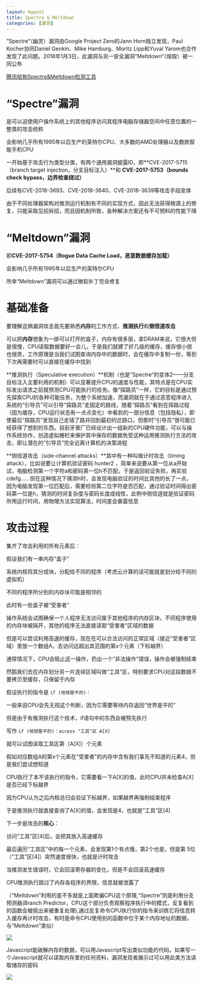 ```yaml
---
layout: mypost
title: Spectre & Meltdown
categories: [漏洞]
---
```

”Spectre“（幽灵）漏洞由Google Project Zero的Jann Horn独立发现，Paul Kocher协同Daniel Genkin、Mike Hamburg、Moritz Lipp和Yuval Yarom也合作发现了此问题。2018年1月3日，此漏洞与另一安全漏洞”Meltdown“（熔毁）被一同公布

[腾讯哈勃Spectre&Meltdown检测工具](https://habo.qq.com/tool/detail/meltdown_spectre_scanner)

# “Spectre”漏洞

是可以迫使用户操作系统上的其他程序访问其程序电脑存储器空间中任意位置的一整类的攻击统称

会影响几乎所有1995年以后生产的英特尔CPU、大多数的AMD处理器以及数款智能手机CPU

一开始基于攻击行为类型分类，有两个通用漏洞披露ID，即**CVE-2017-5715（branch target injection，分支目标注入）**和 **CVE-2017-5753（bounds check bypass，边界检查绕过）**

后续有CVE-2018-3693、CVE-2018-3640、CVE-2018-3639等攻击手段变体

由于不同处理器架构对推测运行机制有不同的实现方式，因此无法获得根源上的修复，只能采取见招拆招，而且因机制所致，各种解决方案还有不可预料的性能下降

# “Meltdown”漏洞

即**CVE-2017-5754（Rogue Data Cache Load，恶意数据缓存加载）**

会影响几乎所有1995年以后生产的英特尔CPU

所幸“Meltdown”漏洞可以通过微软补丁完全修复

# 基础准备
要理解这俩漏洞攻击首先要熟悉**内存**的工作方式、**推测执行**和**侧信道攻击**

可以把**内存**想象为一排可以打开的盒子，内存有很多层，拿DRAM来说，它很大但是很慢，CPU读取数据要好一会儿，于是我们就建了好几级的缓存，缓存很小很也很贵，工作原理是当我们试图查询内存中的数据时，会在缓存中复制一份，等到下次再需要时可以直接在缓存中找到

**推测执行（Speculative execution）**机制（也是”Spectre“的变体2——分支目标注入主要利用的机制）可以显著提升CPU的速度与性能，其特点是在CPU实际发出请求之前就预测CPU可能执行的任务。像“探路员”一样，它的目标是通过预先探索CPU的各种可能任务，为整个系统加速，而漏洞就在于通过恶意程序进入系统的“引导员”可以引导“探路员”走固定的路线，随着“探路员”看到在探路过程（因为缓存，CPU运行状态有一点点变化）中看到的一部分信息（包括隐私），即使最后“探路员”发现自己走错了路并回到最初的岔路口，但那时“引导员”很可能已经获得了想到的东西。目前牙膏厂已经设计出一组新的CPU硬件功能，可以与操作系统协作，创造虚拟栅栏来保护其中保存的数据免受这种运用推测执行方法的攻击，即让潜在的“引导员”完全远离计算机的决策进程

**侧信道攻击（side-channel attacks）**其中有一种叫做计时攻击（timing attack），比如说要让计算机验证密码 hunter2 ，简单来说要从第一位从a开始试，电脑检测第一个字符a和密码第一位h不匹配，于是返回验证失败，再实验cdefg......但在这种情况下猜测h时，会发现电脑验证的时间比其他的长了一点，因为电脑发现第一位匹配后，需要检验第二位字符是否匹配，通过验证时间得出密码第一位是h，猜测的时间复杂度与密码长度成线性，此例中侧信道就是验证密码所用运行时间，用物理方法实现算法，时间差会暴露信息

# 攻击过程
集齐了攻击利用的所有元素后：

假设我们有一串内存“盒子”

系统内核将其分成块，分配给不同的程序（考虑云计算的话可能就是划分给不同的虚拟机）

不同的程序所分到的内存块可能是相邻的

此时有一些盒子被“受害者”

操作系统会试图确保一个人程序无法访问属于其他程序的内存区块，不同程序使用的内存块被隔开，其他的程序无法直接读取“受害者”区域的数据

但是可以尝试利用高速的缓存，现在在可以合法访问的正常区域（接近“受害者”区域）里放一个数组A，去访问远超出其范围的第x个元素（下标越界）

通常情况下，CPU会阻止这一操作，扔出一个“非法操作”错误，操作会被强制结束

然鹅我们去在内存划分另一片连续区域叫做“工具”区，特别要求CPU对这段数据不要拷贝至缓存，只保留于内存

假设执行的指令是  `if (地球是平的)：`

一般来说CPU会先无视这个判断，因为它需要等待内存返回“世界是平的”

但是由于有推测执行这个技术，if语句中的东西会被预先执行

写作 `if (地球是平的)：access "工具"区 A[X]`

就可以试图读取工具区第（A[X]）个元素

假如对应数组A的第x个元素在“受害者”的内存中含有我们事先不知道的元素4，但是我们尝试想知道

CPU执行了本不该执行的指令，它需要看一下A[X]的值，此时CPU并未检查A[X]是否已经下标越界

因为CPU认为之后内核总归会验证下标越界，如果越界再强制结束程序

于是推测执行就直接查询了A[X]的值，会发现是4，也就是“工具”区[4]

下一步是攻击的**核心**：

访问“工具”区[4]后，会把其放入高速缓存

最后遍历“工具区”中的每一个元素，会发现第1个有点慢，第2个也是，但是第
5位（“工具”区[4]）突然速度很快，也就是计时攻击

当推测发生错误时，它会回滚寄存器的变化，但是不会回滚高速缓存

CPU推测执行跳过了内存各程序的界限，信息就被泄露了

（“Meltdown”利用的差不多就是上面欺骗CPU这个原理,“Spectre”则是利用分支预测器(Branch Predictor，CPU这个部分负责观察程序执行中的模式，反复看到的函数会被挑出来被重复处理),通过反复命令CPU执行你的指令来训练它将信息转入缓存再计时攻击，有时是命令CPU使用别的函数中位于某个内存地址的数据，与“Meltdown”类似）

![](https://s3.ax1x.com/2021/03/01/6ijBm8.png)

Javascript能破解内存的数据，可以用Javascript写出类似功能的代码，如果写一个Javascript就可以读取内存里的任何资料，漏洞发现者展示过可以用此类方法读取储存的密码

![](https://s3.ax1x.com/2021/03/01/6ijRlq.png)
